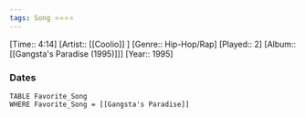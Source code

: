 ```yaml
---
tags: Song ⭐⭐⭐⭐ 
---
```

[Time:: 4:14]
[Artist:: [[Coolio]] ]
[Genre:: Hip-Hop/Rap]
[Played:: 2]
[Album:: [[Gangsta's Paradise (1995)]]]
[Year:: 1995]
### Dates
````dataview
TABLE Favorite_Song
WHERE Favorite_Song = [[Gangsta's Paradise]]
````
